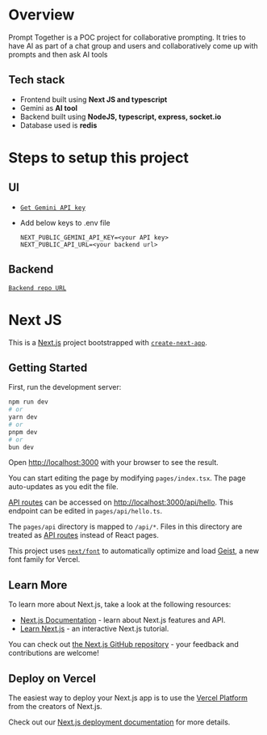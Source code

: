# Overview

Prompt Together is a POC project for collaborative prompting. It tries to have AI as part of a chat group and users and collaboratively come up with prompts and then ask AI tools 

## Tech stack

- Frontend built using <b> Next JS and typescript </b>
- Gemini as <b> AI tool</b> 
- Backend built using <b>NodeJS, typescript, express, socket.io</b>
- Database used is <b>redis</b>

# Steps to setup this project

## UI

 - [`Get Gemini API key`](https://ai.google.dev/gemini-api/docs/quickstart?lang=node)

 - Add below keys to .env file 
    ```
    NEXT_PUBLIC_GEMINI_API_KEY=<your API key>
    NEXT_PUBLIC_API_URL=<your backend url>
    ```

## Backend

[`Backend repo URL`](https://github.com/phoenix-flyhigh/prompt-together-server)

# Next JS

This is a [Next.js](https://nextjs.org) project bootstrapped with [`create-next-app`](https://nextjs.org/docs/pages/api-reference/create-next-app).

## Getting Started

First, run the development server:

```bash
npm run dev
# or
yarn dev
# or
pnpm dev
# or
bun dev
```

Open [http://localhost:3000](http://localhost:3000) with your browser to see the result.

You can start editing the page by modifying `pages/index.tsx`. The page auto-updates as you edit the file.

[API routes](https://nextjs.org/docs/pages/building-your-application/routing/api-routes) can be accessed on [http://localhost:3000/api/hello](http://localhost:3000/api/hello). This endpoint can be edited in `pages/api/hello.ts`.

The `pages/api` directory is mapped to `/api/*`. Files in this directory are treated as [API routes](https://nextjs.org/docs/pages/building-your-application/routing/api-routes) instead of React pages.

This project uses [`next/font`](https://nextjs.org/docs/pages/building-your-application/optimizing/fonts) to automatically optimize and load [Geist](https://vercel.com/font), a new font family for Vercel.

## Learn More

To learn more about Next.js, take a look at the following resources:

- [Next.js Documentation](https://nextjs.org/docs) - learn about Next.js features and API.
- [Learn Next.js](https://nextjs.org/learn-pages-router) - an interactive Next.js tutorial.

You can check out [the Next.js GitHub repository](https://github.com/vercel/next.js) - your feedback and contributions are welcome!

## Deploy on Vercel

The easiest way to deploy your Next.js app is to use the [Vercel Platform](https://vercel.com/new?utm_medium=default-template&filter=next.js&utm_source=create-next-app&utm_campaign=create-next-app-readme) from the creators of Next.js.

Check out our [Next.js deployment documentation](https://nextjs.org/docs/pages/building-your-application/deploying) for more details.
